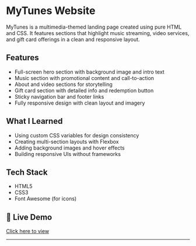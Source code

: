 # MyTunes Website

MyTunes is a multimedia-themed landing page created using pure HTML and CSS. It features sections that highlight music streaming, video services, and gift card offerings in a clean and responsive layout.

## Features
- Full-screen hero section with background image and intro text
- Music section with promotional content and call-to-action
- About and video sections for storytelling
- Gift card section with detailed info and redemption button
- Sticky navigation bar and footer links
- Fully responsive design with clean layout and imagery

## What I Learned
- Using custom CSS variables for design consistency
- Creating multi-section layouts with Flexbox
- Adding background images and hover effects
- Building responsive UIs without frameworks

## Tech Stack
- HTML5
- CSS3
- Font Awesome (for icons)

## 🔗 Live Demo
[Click here to view]([https://your-deployed-link.com](https://github.com/imitiyaj7860SP/MyTunes-Website))

---
